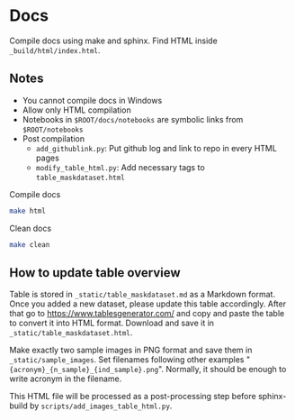 # Docs
Compile docs using make and sphinx. Find HTML inside `_build/html/index.html`.

## Notes
- You cannot compile docs in Windows
- Allow only HTML compilation
- Notebooks in `$ROOT/docs/notebooks` are symbolic links from `$ROOT/notebooks`
- Post compilation
    - `add_githublink.py`: Put github log and link to repo in every HTML pages
    - `modify_table_html.py`: Add necessary tags to `table_maskdataset.html`

Compile docs
``` bash
make html
```

Clean docs
```bash
make clean
```

## How to update table overview
Table is stored in `_static/table_maskdataset.md` as a Markdown format. Once you added a
new dataset, please update this table accordingly. After that go to
https://www.tablesgenerator.com/ and copy and paste the table to convert it into HTML
format. Download and save it in `_static/table_maskdataset.html`.

Make exactly two sample images in PNG format and save them in `_static/sample_images`.
Set filenames following other examples "`{acronym}_{n_sample}_{ind_sample}.png`".
Normally, it should be enough to write acronym in the filename.

This HTML file will be processed as a post-processing step before sphinx-build by
`scripts/add_images_table_html.py`.
